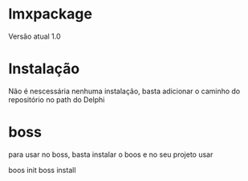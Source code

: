 # lmxpackage

Versão atual 1.0

# Instalação

Não é nescessária nenhuma instalação, basta adicionar o caminho do repositório no path do Delphi

# boss

para usar no boss, basta instalar o boos e no seu projeto usar

boos init
boss install 
